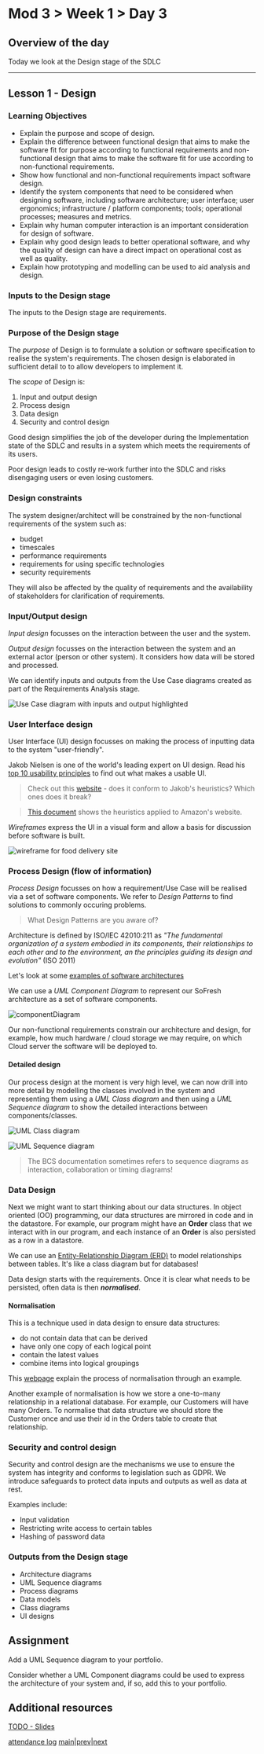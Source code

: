 # Mod 3 > Week 1 > Day 3

## Overview of the day

Today we look at the Design stage of the SDLC

----

## Lesson 1 - Design

### Learning Objectives

*   Explain the purpose and scope of design. 
*   Explain the difference between functional design that aims to make the software fit for purpose according to functional requirements and non-functional design that aims to make the software fit for use according to non-functional requirements.
*   Show how functional and non-functional requirements impact software design. 
*   Identify the system components that need to be considered when designing software, including software architecture; user interface; user ergonomics; infrastructure / platform components; tools; operational processes; measures and metrics. 
*   Explain why human computer interaction is an important consideration for design of software. 
*   Explain why good design leads to better operational software, and why the quality of design can have a direct impact on operational cost as well as quality. 
*   Explain how prototyping and modelling can be used to aid analysis and design. 

### Inputs to the Design stage

The inputs to the Design stage are requirements. 

### Purpose of the Design stage
The _purpose_ of Design is to formulate a solution or software specification to realise the system's requirements. The chosen design is elaborated in sufficient detail to to allow developers to implement it.

The _scope_ of Design is:

1. Input and output design
1. Process design
1. Data design
1. Security and control design

Good design simplifies the job of the developer during the Implementation state of the SDLC and results in a system which meets the requirements of its users.

Poor design leads to costly re-work further into the SDLC and risks disengaging users or even losing customers.

### Design constraints
The system designer/architect will be constrained by the non-functional requirements of the system such as:
* budget
* timescales
* performance requirements
* requirements for using specific technologies
* security requirements

They will also be affected by the quality of requirements and the availability of stakeholders for clarification of requirements.

### Input/Output design

_Input design_ focusses on the interaction between the user and the system.

_Output design_ focusses on the interaction between the system and an external actor (person or other system). It considers how data will be stored and processed.

We can identify inputs and outputs from the Use Case diagrams created as part of the Requirements Analysis stage. 

![Use Case diagram with inputs and output highlighted](https://user-images.githubusercontent.com/1316724/141860873-f8c30b0d-fe5a-4f00-8810-45a5e5059cfc.png)


### User Interface design
User Interface (UI) design focusses on making the process of inputting data to the system "user-friendly". 

Jakob Nielsen is one of the world's leading expert on UI design. Read his [top 10 usability principles](https://www.nngroup.com/articles/ten-usability-heuristics/) to find out what makes a usable UI.

> Check out this [website](https://www.shein.co.uk) - does it conform to Jakob's heuristics? Which ones does it break?

> [This document](https://medium.com/@nourhan.kay/the-usability-accessibility-and-ethics-of-amazon-c416467f22e1) shows the heuristics applied to Amazon's website.

_Wireframes_ express the UI in a visual form and allow a basis for discussion before software is built.

![wireframe for food delivery site](https://user-images.githubusercontent.com/1316724/141701337-05f9464f-fce7-45e8-8761-4411a3704d5f.PNG)

### Process Design (flow of information)
_Process Design_ focusses on how a requirement/Use Case will be realised via a set of software components. We refer to _Design Patterns_ to find solutions to commonly occuring problems.  

> What Design Patterns are you aware of?

Architecture is defined by ISO/IEC 42010:211 as _"The fundamental organization of a system embodied in its components, their relationships to each other and to the environment, an the principles guiding its design and evolution"_ (ISO 2011)

Let's look at some [examples of software architectures](https://dzone.com/articles/solution-architecture-vs-software-architecture)

We can use a _UML Component Diagram_ to represent our SoFresh architecture as a set of software components. 

![componentDiagram](https://user-images.githubusercontent.com/1316724/141865154-26e469bc-6681-4072-90e9-efefb61a2e37.png)

Our non-functional requirements constrain our architecture and design, for example, how much hardware / cloud storage we may require, on which Cloud server the software will be deployed to.

#### Detailed design

Our process design at the moment is very high level, we can now drill into more detail by modelling the classes involved in the system and representing them using a _UML Class diagram_ and then using a _UML Sequence diagram_ to show the detailed interactions between components/classes.

![UML Class diagram](https://user-images.githubusercontent.com/1316724/142079800-2ecdd1a0-a244-4187-b735-22f1077a5276.png)

![UML Sequence diagram](https://user-images.githubusercontent.com/1316724/142079993-330edb60-175b-428e-b8ae-46dacf1fcf5e.png)

> The BCS documentation sometimes refers to sequence diagrams as interaction, collaboration or timing diagrams!

### Data Design

Next we might want to start thinking about our data structures. In object oriented (OO) programming, our data structures are mirrored in code and in the datastore. For example, our program might have an **Order** class that we interact with in our program, and each instance of an **Order** is also persisted as a row in a datastore.

We can use an [Entity-Relationship Diagram (ERD)](https://www.lucidchart.com/pages/er-diagrams) to model relationships between tables. It's like a class diagram but for databases! 

Data design starts with the requirements. Once it is clear what needs to be persisted, often data is then **_normalised_**.

#### Normalisation

This is a technique used in data design to ensure data structures:

*   do not contain data that can be derived
*   have only one copy of each logical point
*   contain the latest values
*   combine items into logical groupings

This [webpage](https://www.guru99.com/database-normalization.html) explain the process of normalisation through an example.

Another example of normalisation is how we store a one-to-many relationship in a relational database. For example, our Customers will have many Orders. To normalise that data structure we should store the Customer once and use their id in the Orders table to create that relationship.

### Security and control design
Security and control design are the mechanisms we use to ensure the system has integrity and conforms to legislation such as GDPR. We introduce safeguards to protect data inputs and outputs as well as data at rest.

Examples include:
* Input validation
* Restricting write access to certain tables 
* Hashing of password data

### Outputs from the Design stage
*   Architecture diagrams
*   UML Sequence diagrams
*   Process diagrams
*   Data models
*   Class diagrams
*   UI designs

## Assignment
Add a UML Sequence diagram to your portfolio.

Consider whether a UML Component diagrams could be used to express the architecture of your system and, if so, add this to your portfolio.

## Additional resources
[TODO - Slides](https://docs.google.com/presentation/d/e/2PACX-1vTxqagPim3SJ1f4Js8PVwPc8zzgkm-wPSZB6I0LUw9jEIihFYUUjkc7-SB0jcahUZevJZH0avpYUWuQ/embed?start=false&amp;loop=false&amp;delayms=3000)


[attendance log](https://platform.multiverse.io/apprentice/attendance-log/200)
[main](/swe)|[prev](/swe/mod3/wk1/day2.html)|[next](/swe/mod3/wk1/day4.html)